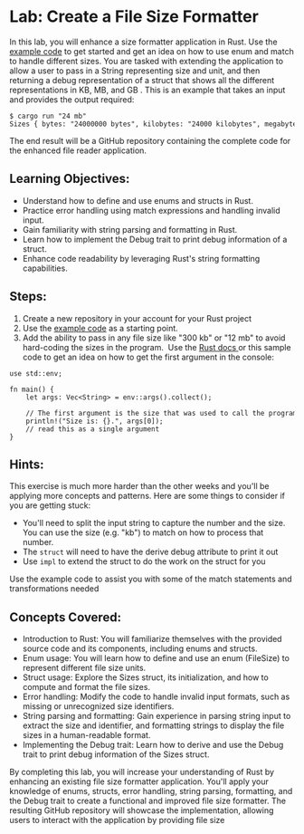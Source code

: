 # Lab: Create a File Size Formatter

In this lab, you will enhance a size formatter application in Rust. Use the [example code](https://github.com/alfredodeza/rust-structs-types-enums/blob/main/examples/14-match-enums/match-enum/src/main.rs) to get started and get an idea on how to use enum and match to handle different sizes. You are tasked with extending the application to allow a user to pass in a String representing size and unit, and then returning a debug representation of a struct that shows all the different representations in KB, MB, and GB . This is an example that takes an input and provides the output required:

```
$ cargo run "24 mb"
Sizes { bytes: "24000000 bytes", kilobytes: "24000 kilobytes", megabytes: "24 megabytes", gigabytes: "0 gigabytes" }
```

The end result will be a GitHub repository containing the complete code for the enhanced file reader application.


## Learning Objectives:

- Understand how to define and use enums and structs in Rust.
- Practice error handling using match expressions and handling invalid input.
- Gain familiarity with string parsing and formatting in Rust.
- Learn how to implement the Debug trait to print debug information of a struct.
- Enhance code readability by leveraging Rust's string formatting capabilities.



## Steps:

1. Create a new repository in your account for your Rust project
1. Use the [example code](https://github.com/alfredodeza/rust-structs-types-enums/blob/main/examples/14-match-enums/match-enum/src/main.rs) as a starting point.
1. Add the ability to pass in any file size like "300 kb" or "12 mb"  to avoid hard-coding the sizes in the program.  Use the [Rust docs ](https://doc.rust-lang.org/rust-by-example/std_misc/arg.html) or this sample code to get an idea on how to get the first argument in the console:

```
use std::env;
 
fn main() {
    let args: Vec<String> = env::args().collect();
 
    // The first argument is the size that was used to call the program. Must use quotes to
    println!("Size is: {}.", args[0]);
    // read this as a single argument
}
```

## Hints:

This exercise is much more harder than the other weeks and you'll be applying more concepts and patterns. Here are some things to consider if you are getting stuck:

- You'll need to split the input string to capture the number and the size. You can use the size (e.g. "kb") to match on how to process that number. 
- The `struct` will need to have the derive debug attribute to print it out
- Use `impl` to extend the struct to do the work on the struct for you

Use the example code to assist you with some of the match statements and transformations needed

## Concepts Covered:

* Introduction to Rust: You will familiarize themselves with the provided source code and its components, including enums and structs.
* Enum usage: You will learn how to define and use an enum (FileSize) to represent different file size units.
* Struct usage: Explore the Sizes struct, its initialization, and how to compute and format the file sizes.
* Error handling: Modify the code to handle invalid input formats, such as missing or unrecognized size identifiers.
* String parsing and formatting: Gain experience in parsing string input to extract the size and identifier, and formatting strings to display the file sizes in a human-readable format.
* Implementing the Debug trait: Learn how to derive and use the Debug trait to print debug information of the Sizes struct.

By completing this lab, you will increase your understanding of Rust by enhancing an existing file size formatter application. You'll apply your knowledge of enums, structs, error handling, string parsing, formatting, and the Debug trait to create a functional and improved file size formatter. The resulting GitHub repository will showcase the implementation, allowing users to interact with the application by providing file size
